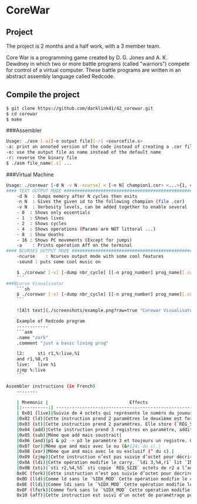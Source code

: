 CoreWar
==============

Project
-------
The project is 2 months and a half work, with a 3 member team.

Core War is a programming game created by D. G. Jones and A. K. Dewdney in which two or more battle programs (called "warriors") compete for control of a virtual computer. These battle programs are written in an abstract assembly language called Redcode.

Compile the project
------------

```sh
$ git clone https://github.com/darklink41/42_corewar.git
$ cd corewar
$ make
```

###Assembler

```sh
Usage: ./asm [-a][-o output file][-r] <sourcefile.s>
-a: print an annoted version of the code instead of creating a .cor file
-o: use the output file as name instead of the default name
-r: reverse the binary file
$ ./asm file_name[.s] ...
```

###Virtual Machine
```sh
Usage: ./corewar [-d N -v N -ncurse] < [-n N] champion1.cor> <...>{1, 4}
#### TEXT OUTPUT MODE ##########################################################
	-d N  : Dumps memory after N cycles then exits
	-n N  : Gives the given id to the following champion (file .cor)
	-v N  : Verbosity levels, can be added together to enable several
	- 0  : Shows only essentials
	- 1  : Shows lives
	- 2  : Shows cycles
	- 4  : Shows operations (Params are NOT litteral ...)
	- 8  : Show deaths
	- 16 : Shows PC movements (Except for jumps)
	-a    : Prints operation Aff on the terminal
#### NCURSES OUTPUT MODE ########################################################
	-ncurse    : Ncurses output mode with some cool features
	-sound : puts some cool music on

	$ ./corewar [-v] [-dump nbr_cycle] [[-n prog_number] prog_name][.cor] ...
	```
###Ncurse Visualisator
	```sh
	$ ./corewar [-v] [-dump nbr_cycle] [[-n prog_number] prog_name][.cor] -ncurse
	```

	![Alt text](./screenshots/example.png?raw=true "Corewar Visualisator")

	Example of Redcode program
	------------
	```asm
	.name "zork"
	.comment "just a basic living prog"

	l2:     sti r1,%:live,%1
	and r1,%0,r1
	live:   live %1
	zjmp %:live
	```

Assembler instructions (in French)
	--------

	| Mnemonic |                               Effects                        |
	|:----------:| ----------------------------------------------------------- |
	| 0x01 (live)|Suivie de 4 octets qui représente le numéro du joueur. Cette instruction indique que ce joueur est en vie. (pas d’octet de codage des paramètres).                                    |
	|0x02 (ld)|Cette instruction prend 2 paramètres le deuxième est forcement un registre (pas le PC). Elle load la valeur du premier paramètre dans le registre. Cette opération modifie le carry. ``ld 34,r3`` charge les `REG_SIZE` octets a partir de l’adresse `(PC + (34 % IDX_MOD))` dans le registre r3.|
	|0x03 (st)|Cette instruction prend 2 paramètres. Elle store (`REG_SIZE` octets) la valeur du premier argument (toujours un registre) dans le second. `st r4,34` store la valeur de r4 a l’adresse`(PC + (34 % IDX_MOD))`, `st r3,r8` copie r3 dans r8|
	|0x04 (add)|Cette instruction prend 3 registres en paramètre, additionne le contenu des 2 premiers et met le résultat dans le troisième. Cette opération modifie le carry. `add r2,r3,r5` additionne r2 et r3 et mets le résultat dans r5|
	|0x05 (sub)|Même que add mais soustrait|
	|0x06 (and)|p1 & p2 -> p3 le paramètre 3 et toujours un registre. Cette opération modifie le carry. `and r2,%0,r3` met r2 & 0 dans r3|
	|0x07 (or)|Même que and mais avec le ou (&#124; du c).|
	|0x08 (xor)|Même que and mais avec le ou exclusif (^ du c).|
	|0x09 (zjmp)|Cette instruction n’est pas suivie d’octet pour décrire les paramètres. Elle prend toujours un index (`IND_SIZE`) et fait un saut a cet index si le carry est à un. Si le carry est nul, zjmp ne fait rien mais consomme le même temps. `zjmp %23` met si carry == 1 met `(PC + (23 % IDX_MOD))` dans le PC.|
	|0x0A (ldi)|Cette opération modifie le carry. `ldi 3,%4,r1` lit `IND_SIZE` octets à l’adresse : `(PC + (3 % IDX_MOD))` ajoute 4 à cette valeur. On nommera S cette somme. On lit `REG_SIZE` octets a l’adresse `(PC + (S % IDX_MOD))` qu’on copie dans r1. Les paramètre 1 et 2 sont des index.|
	|0x0B (sti)|`sti r2,%4,%5` sti copie `REG_SIZE` octets de r2 a l’adresse `(4 + 5)`. Les paramètres 2 et 3 sont des index. Si les paramètres 2 ou 3 sont des registres, on utilisera leur contenu comme un index.|
	0x0C (fork)|Cette instruction n’est pas suivie d’octet pour décrire les paramètres. Elle prend toujours un index et crée un nouveau programme qui s’exécute a partir de l’adresse:`(PC + (premier paramètre % IDX_MOD))`<br>`fork %34` crée un nouveau programme. Le nouveau programme hérite des différents états du père.|
	0x0D (lld)|Comme ld sans le `%IDX_MOD` Cette opération modifie le carry.|
	0x0E (lldi)|Comme ldi sans le `%IDX_MOD` Cette opération modifie le carry.|
	0x0F (lfork)|Comme fork sans le `%IDX_MOD` Cette opération modifie le carry.|
	0x10 (aff)|Cette instruction est suivi d’un octet de paramétrage pour décrire les paramètres. Elle prend en paramètre un registre et affiche le caractère dont le code ascii est présent dans ce registre. (un modulo 256 est applique au code ascii, le caractère est affiché sur la sortie standard).<br>Ex :` ld %42,r3` puis `aff r3` affiche ’*’ sur la sortie standard.|
